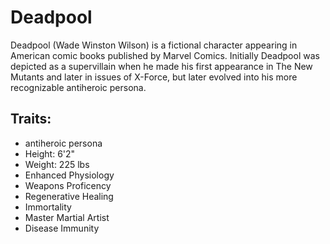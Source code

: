 # Deadpool

Deadpool (Wade Winston Wilson) is a fictional character appearing in American comic books published by Marvel Comics. Initially Deadpool was depicted as a supervillain when he made his first appearance in The New Mutants and later in issues of X-Force, but later evolved into his more recognizable antiheroic persona.

## Traits:
* antiheroic persona
* Height: 6'2"
* Weight: 225 lbs
* Enhanced Physiology
* Weapons Proficency
* Regenerative Healing
* Immortality
* Master Martial Artist
* Disease Immunity